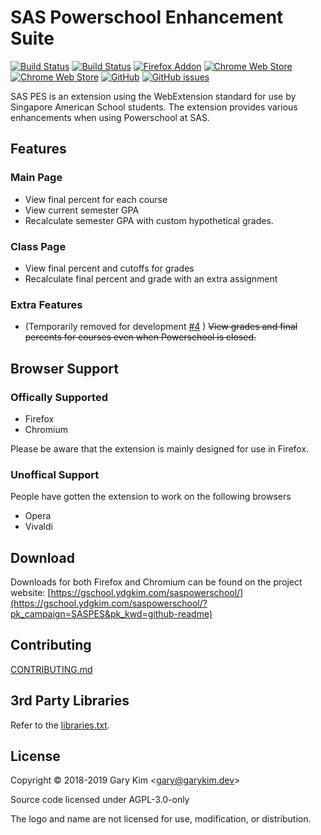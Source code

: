 # SAS Powerschool Enhancement Suite

[![Build Status](https://ghdrone.garykim.dev/api/badges/gary-kim/saspes/status.svg)](https://ghdrone.garykim.dev/gary-kim/saspes)
[![Build Status](https://api.travis-ci.com/gary-kim/saspes.svg?branch=master)](https://travis-ci.com/gary-kim/saspes)
[![Firefox Addon](https://img.shields.io/badge/Firefox%20Addon-Download-brightgreen.svg)](https://gschool.ydgkim.com/saspowerschool/)
[![Chrome Web Store](https://img.shields.io/chrome-web-store/v/ehnkngeidilnoabcjjimkomcggndbhnk.svg)](https://chrome.google.com/webstore/detail/sas-powerschool-enhanceme/ehnkngeidilnoabcjjimkomcggndbhnk)
[![Chrome Web Store](https://img.shields.io/chrome-web-store/users/ehnkngeidilnoabcjjimkomcggndbhnk.svg?label=chrome%20web%20store%20users)](https://chrome.google.com/webstore/detail/sas-powerschool-enhanceme/ehnkngeidilnoabcjjimkomcggndbhnk)
[![GitHub](https://img.shields.io/github/license/gary-kim/saspes.svg)](https://github.com/gary-kim/saspes/blob/master/LICENSE)
[![GitHub issues](https://img.shields.io/github/issues/gary-kim/saspes.svg)](https://github.com/gary-kim/saspes/issues)

SAS PES is an extension using the WebExtension standard for use by Singapore American School students. The extension provides various enhancements when using Powerschool at SAS.

## Features

### Main Page
* View final percent for each course
* View current semester GPA
* Recalculate semester GPA with custom hypothetical grades.

### Class Page
* View final percent and cutoffs for grades
* Recalculate final percent and grade with an extra assignment

### Extra Features
* (Temporarily removed for development [#4](https://github.com/gary-kim/saspes/issues/4) ) ~~View grades and final percents for courses even when Powerschool is closed.~~

## Browser Support

### Offically Supported

* Firefox
* Chromium

Please be aware that the extension is mainly designed for use in Firefox.

### Unoffical Support

People have gotten the extension to work on the following browsers

* Opera
* Vivaldi

## Download

Downloads for both Firefox and Chromium can be found on the project website: [https://gschool.ydgkim.com/saspowerschool/](https://gschool.ydgkim.com/saspowerschool/?pk_campaign=SASPES&pk_kwd=github-readme)


## Contributing

[CONTRIBUTING.md](/CONTRIBUTING.md)

## 3rd Party Libraries

Refer to the [libraries.txt](/libraries.txt).

## License

Copyright &copy; 2018-2019 Gary Kim &lt;<gary@garykim.dev>&gt;

Source code licensed under AGPL-3.0-only

The logo and name are not licensed for use, modification, or distribution.